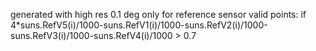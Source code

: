 generated with high res 0.1 deg only for reference sensor valid points:
        if 4*suns.RefV5(i)/1000-suns.RefV1(i)/1000-suns.RefV2(i)/1000-suns.RefV3(i)/1000-suns.RefV4(i)/1000 > 0.7
